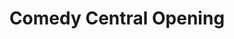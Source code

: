 ---
layout: entry
title: Comedy Central Opening
organization: Comedy Central
usagedate: ~2014
language: de
fulltitle: Comedy Central DE Opening (~2014)
watermark: None
sourceurl: https://www.youtube.com/@MrSalut985
source: MrSalut985
---